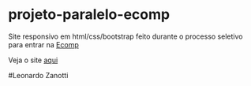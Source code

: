 # projeto-paralelo-ecomp
Site responsivo em html/css/bootstrap feito durante o processo seletivo para entrar na [Ecomp](ecomp.co)

Veja o site [aqui](aler.netlify.app)

#Leonardo Zanotti